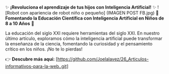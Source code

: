 ✨ **¡Revoluciona el aprendizaje de tus hijos con Inteligencia Artificial!** ✨
![Robot con apariencia de robot niño o pequeño] (IMAGEN POST FB.jpg)
🔬 **Fomentando la Educación Científica con Inteligencia Artificial en Niños de 8 a 10 Años** 🔬

La educación del siglo XXI requiere herramientas del siglo XXI. En nuestro último artículo, exploramos cómo la inteligencia artificial puede transformar la enseñanza de la ciencia, fomentando la curiosidad y el pensamiento crítico en los niños. ¡No te lo pierdas!

👉 **Descubre más aquí:** [https://github.com/Joelalavez/26_Articulos-informativos-para-la-web..git]
